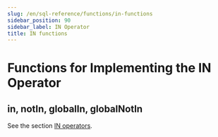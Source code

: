```yaml
---
slug: /en/sql-reference/functions/in-functions
sidebar_position: 90
sidebar_label: IN Operator
title: IN functions
---
```


# Functions for Implementing the IN Operator

## in, notIn, globalIn, globalNotIn

See the section [IN operators](../../sql-reference/operators/in.md#select-in-operators).
